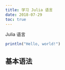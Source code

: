 ```yaml
---
title: 学习 Julia 语言
date: 2018-07-29
toc: true
---
```


Julia 语言

```julia
println("Hello, world!")
```

## 基本语法
